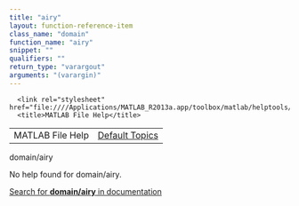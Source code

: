 ```yaml
---
title: "airy"
layout: function-reference-item
class_name: "domain"
function_name: "airy"
snippet: ""
qualifiers: ""
return_type: "varargout"
arguments: "(varargin)"
---
```


<html>
   <head>
      <meta http-equiv="Content-Type" content="text/html; charset=utf-8">
   
      <link rel="stylesheet" href="file:////Applications/MATLAB_R2013a.app/toolbox/matlab/helptools/private/helpwin.css">
      <title>MATLAB File Help</title>
   </head>
   <body>
      <!--Single-page help-->
      <table border="0" cellspacing="0" width="100%">
         <tr class="subheader">
            <td class="headertitle">MATLAB File Help</td>
            <td class="subheader-right"><a href="matlab:helpwin">Default Topics</a></td>
         </tr>
      </table>
      <div class="title">domain/airy</div>
      <!--No help found-->
      <p>No help found for <span class="helptopic">domain/airy</span>.
      </p>
      <p><a href="matlab:docsearch('domain/airy')">
            Search for <b>domain/airy</b> in documentation
            </a></p>
   </body>
</html>
